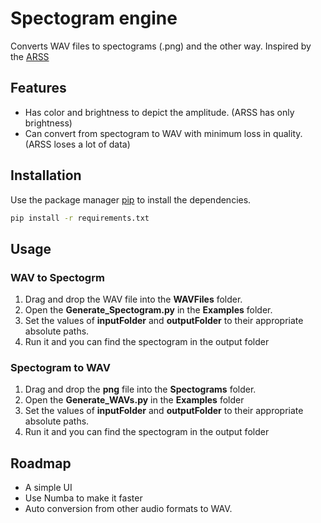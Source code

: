 # Spectogram engine
Converts WAV files to spectograms (.png) and the other way.
Inspired by the [ARSS ](http://arss.sourceforge.net/) 
## Features
* Has color and brightness to depict the amplitude. (ARSS has only brightness)
* Can convert from spectogram to WAV with minimum loss in quality. (ARSS loses a lot of data)

## Installation
Use the package manager [pip](https://pip.pypa.io/en/stable/) to install the dependencies.
```bash
pip install -r requirements.txt
```
## Usage
### WAV to Spectogrm
1. Drag and drop the WAV file into the **WAVFiles** folder.
2. Open the **Generate_Spectogram.py** in the **Examples** folder.
3. Set the values of **inputFolder** and **outputFolder** to their appropriate absolute paths.
4. Run it and you can find the spectogram in the output folder


### Spectogram to WAV
1.  Drag and drop the **png** file into the **Spectograms** folder.
2. Open the **Generate_WAVs.py** in the **Examples** folder
3. Set the values of **inputFolder** and **outputFolder** to their appropriate absolute paths.
4. Run it and you can find the spectogram in the output folder

## Roadmap
*  A simple UI
* Use Numba to make it faster
* Auto conversion from other audio formats to WAV.
